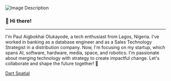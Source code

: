 ![Image Description](https://dartspatial.com.ng/log.png)

### 👋 Hi there! 
***
I'm Paul Aigbokhai Olukayode, a tech enthusiast from Lagos, Nigeria. I've worked in banking as a database engineer and as a Sales Technology Strategist in a distribution company. Now, I'm focusing on my startup, which spans AI, software, hardware, media, space, and robotics. I'm passionate about merging technology with strategy to create impactful change. Let's collaborate and shape the future together! 🚀

[Dart Spatial](http://dartspatial.com.ng/)
